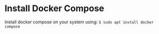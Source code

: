 # Install Docker Compose

Install docker compose on your system using:
    `$ sudo apt install docker compose`
